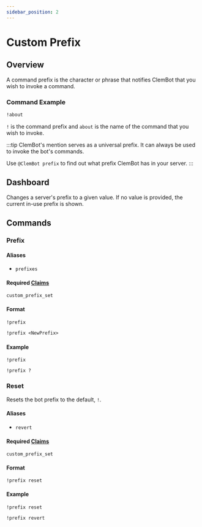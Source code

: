 ```yaml
---
sidebar_position: 2
---
```


# Custom Prefix

## Overview

A command prefix is the character or phrase that notifies ClemBot that you wish to invoke a command.

### Command Example

```txt title="Discord Message"
!about
```

`!` is the command prefix and `about` is the name of the command that you wish to invoke.

:::tip
ClemBot's mention serves as a universal prefix.
It can always be used to invoke the bot's commands.

Use `@ClemBot prefix` to find out what prefix ClemBot has in your server.
:::

## Dashboard

Changes a server's prefix to a given value.
If no value is provided, the current in-use prefix is shown.

## Commands

### Prefix

#### Aliases

* `prefixes`

#### Required [Claims](./Claims.md)

```
custom_prefix_set
```

#### Format

```txt title="View the current prefix"
!prefix 
```

```txt title="Change the current prefix"
!prefix <NewPrefix>
```

#### Example

```
!prefix
```

```
!prefix ?
```

### Reset

Resets the bot prefix to the default, `!`.

#### Aliases

- `revert`

#### Required [Claims](./Claims.md)

```
custom_prefix_set
```

#### Format

```
!prefix reset
```

#### Example

```
!prefix reset
```

```
!prefix revert
```